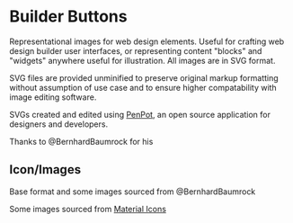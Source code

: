 # Builder Buttons

Representational images for web design elements. Useful for crafting web design builder user interfaces, or representing content "blocks" and "widgets" anywhere useful for illustration. All images are in SVG format.

SVG files are provided unminified to preserve original markup formatting without assumption of use case and to ensure higher compatability with image editing software.

SVGs created and edited using [PenPot](https://penpot.app/), an open source application for designers and developers.

Thanks to @BernhardBaumrock for his

## Icon/Images

Base format and some images sourced from @BernhardBaumrock

Some images sourced from [Material Icons](https://fonts.google.com/icons)